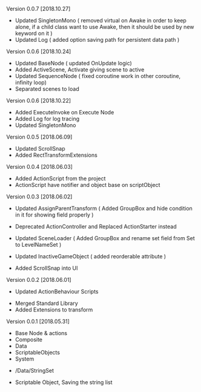 Version 0.0.7 [2018.10.27]
- Updated SingletonMono ( removed virtual on Awake in order to keep alone, if a child class want to use Awake, then it should be used by new keyword on it )
- Updated Log ( added option saving path for persistent data path )

Version 0.0.6 [2018.10.24]
- Updated BaseNode ( updated OnUpdate logic)
- Added ActiveScene, Activate giving scene to active
- Updated SequenceNode ( fixed coroutine work in other coroutine, infinity loop)
- Separated scenes to load

Version 0.0.6 [2018.10.22]
- Added ExecuteInvoke on Execute Node
- Added Log for log tracing
- Updated SingletonMono 

Version 0.0.5 [2018.06.09]
- Updated ScrollSnap 
- Added RectTransformExtensions

Version 0.0.4 [2018.06.03]
- Added ActionScript from the project
- ActionScript have notifier and object base on scriptObject

Version 0.0.3 [2018.06.02]
- Updated AssignParentTransform ( Added GroupBox and hide condition in it  for showing field properly )
- Deprecated ActionController and Replaced ActionStarter instead
- Updated SceneLoader ( Added GroupBox and rename set field from Set to LevelNameSet )

- Updated InactiveGameObject ( added reorderable attribute )
- Added ScrollSnap into UI


Version 0.0.2 [2018.06.01]

* Updated ActionBehaviour Scripts
- Merged Standard Library
- Added Extensions to transform



Version 0.0.1 [2018.05.31]
- Base Node & actions
- Composite
- Data
- ScriptableObjects
- System

* /Data/StringSet
 - Scriptable Object, Saving the string list 